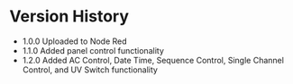 # Version History
- 1.0.0
Uploaded to Node Red
- 1.1.0
Added panel control functionality
- 1.2.0
Added AC Control, Date Time, Sequence Control, Single Channel Control, and UV Switch functionality
